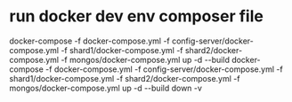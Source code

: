 
# run docker dev env composer file
docker-compose -f docker-compose.yml -f config-server/docker-compose.yml -f shard1/docker-compose.yml -f shard2/docker-compose.yml -f mongos/docker-compose.yml up -d --build
docker-compose -f docker-compose.yml -f config-server/docker-compose.yml -f shard1/docker-compose.yml -f shard2/docker-compose.yml -f mongos/docker-compose.yml up -d --build down -v 
